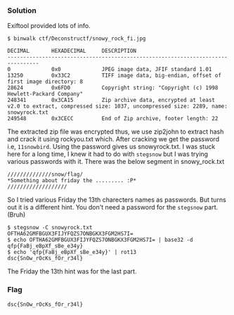 ### Solution
Exiftool provided lots of info.

```
$ binwalk ctf/Deconstructf/snowy_rock_fi.jpg 

DECIMAL       HEXADECIMAL     DESCRIPTION
--------------------------------------------------------------------------------
0             0x0             JPEG image data, JFIF standard 1.01
13250         0x33C2          TIFF image data, big-endian, offset of first image directory: 8
28624         0x6FD0          Copyright string: "Copyright (c) 1998 Hewlett-Packard Company"
248341        0x3CA15         Zip archive data, encrypted at least v2.0 to extract, compressed size: 1037, uncompressed size: 2289, name: snowyrock.txt
249548        0x3CECC         End of Zip archive, footer length: 22
```

The extracted zip file was encrypted thus, we use zip2john to extract hash and crack it using rockyou.txt which. After cracking we get the password i.e, `11snowbird`.
Using the password gives us snowyrock.txt.
I was stuck here for a long time, I knew it had to do with `stegsnow` but I was trying various passwords with it.
There was the below segment in snowy_rock.txt
```
//////////////snow/flag/
*Something about friday the ......... :P*
///////////////////
```
So I tried various Friday the 13th charecters names as passwords. But turns out it is a different hint.
You don't need a password for the `stegsnow` part. (Bruh)
```
$ stegsnow -C snowyrock.txt                               
OFTHA62GMFBGUX3FIJYFQZS7ONBGKX3FGM2HS7I=
$ echo OFTHA62GMFBGUX3FIJYFQZS7ONBGKX3FGM2HS7I= | base32 -d
qfp{FaBj_eBpXf_sBe_e34y}
$ echo 'qfp{FaBj_eBpXf_sBe_e34y}' | rot13                          
dsc{SnOw_rOcKs_fOr_r34l}
```
The Friday the 13th hint was for the last part.

### Flag
`dsc{SnOw_rOcKs_fOr_r34l}`
